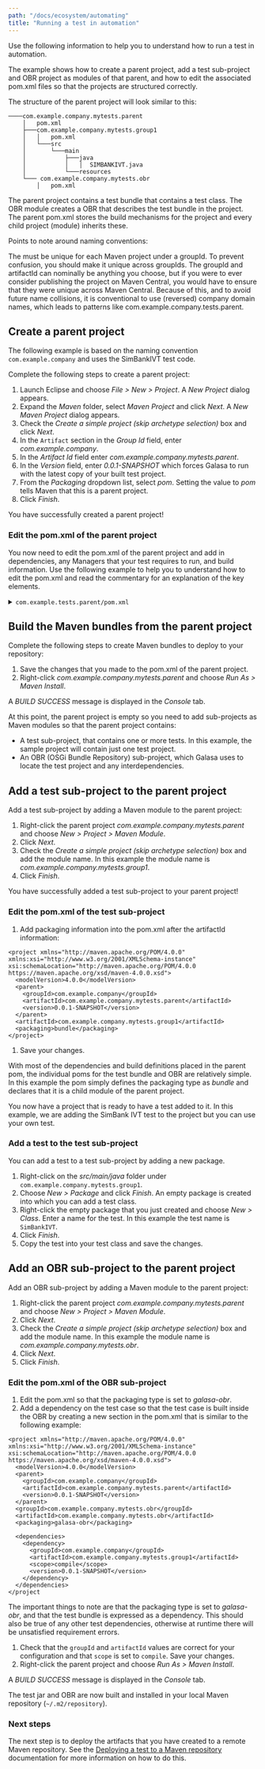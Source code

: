 ```yaml
---
path: "/docs/ecosystem/automating"
title: "Running a test in automation"
---
```


Use the following information to help you to understand how to run a test in automation.

The example shows how to create a parent project, add a test sub-project and OBR project as modules of that parent, and how to edit the associated pom.xml files so that the projects are structured correctly. 

The structure of the parent project will look similar to this:  

``` 
────com.example.company.mytests.parent 
    │   pom.xml 
    ├───com.example.company.mytests.group1 
    │   │   pom.xml 
    │   └───src 
    │       └───main 
    │           ├───java 
    │           │   │  SIMBANKIVT.java 
    │           └───resources 
    └─── com.example.company.mytests.obr 
        │   pom.xml 
``` 

The parent project contains a test bundle that contains a test class. The OBR module creates a OBR that describes the test bundle in the project. The parent pom.xml stores the build mechanisms for the project and every child project (module) inherits these. 

Points to note around naming conventions: 

The <artifactId> must be unique for each Maven project under a groupId. To prevent confusion, you should make it unique across groupIds. The groupId and artifactId can nominally be anything you choose, but if you were to ever consider publishing the project on Maven Central, you would have to ensure that they were unique across Maven Central. Because of this, and to avoid future name collisions, it is conventional to use (reversed) company domain names, which leads to patterns like com.example.company.tests.parent.

## Create a parent project

The following example is based on the naming convention ```com.example.company``` and uses the SimBankIVT test code. 
 

Complete the following steps to create a parent project:

1. Launch Eclipse and choose _File > New > Project_. A _New Project_ dialog appears.
1. Expand the _Maven_ folder, select _Maven Project_ and click _Next_. A _New Maven Project_ dialog appears.
1. Check the _Create a simple project (skip archetype selection)_ box and click _Next_.
1. In the ```Artifact``` section in the _Group Id_ field, enter _com.example.company_.
1. In the _Artifact Id_ field enter _com.example.company.mytests.parent_.
1. In the _Version_ field, enter _0.0.1-SNAPSHOT_ which forces Galasa to run with the latest copy of your built test project.
1. From the _Packaging_ dropdown list, select _pom_. Setting the value to _pom_ tells Maven that this is a parent project. 
1. Click _Finish_.

You have successfully created a parent project!

### Edit the pom.xml of the parent project

You now need to edit the pom.xml of the parent project and add in dependencies, any Managers that your test requires to run, and build information. Use the following example to help you to understand how to edit the pom.xml and read the commentary for an explanation of the key elements.

<details>
<summary><code>com.example.tests.parent/pom.xml</code></summary>
```xml
<?xml version="1.0" encoding="UTF-8"?>
<project xmlns="http://maven.apache.org/POM/4.0.0" xmlns:xsi="http://www.w3.org/2001/XMLSchema-instance" xsi:schemaLocation="http://maven.apache.org/POM/4.0.0 http://maven.apache.org/xsd/maven-4.0.0.xsd">
  <modelVersion>4.0.0</modelVersion>

  <groupId>com.example.company</groupId>
  <artifactId>com.example.company.mytests.parent</artifactId>
  <version>0.0.1-SNAPSHOT</version>
  <packaging>pom</packaging>

  <name>com.example.company.mytests.parent</name>

  <dependencyManagement>
    <dependencies>
        <dependency>
	      <groupId>dev.galasa</groupId>
		  <artifactId>galasa-bom</artifactId>
		  <version>0.24.0</version>
		  <type>pom</type>
		  <scope>import</scope>
	    </dependency>
      </dependencies>
	</dependencyManagement>
	<dependencies>
	  <dependency>
		<groupId>dev.galasa</groupId>
		<artifactId>dev.galasa.framework</artifactId>
	  </dependency>
	  <dependency>
		<groupId>dev.galasa</groupId>
		<artifactId>dev.galasa</artifactId>
	  </dependency>
	  <dependency>
		<groupId>dev.galasa</groupId>
		<artifactId>dev.galasa.core.manager</artifactId>
	  </dependency>
      <dependency>
		<groupId>dev.galasa</groupId>
		<artifactId>dev.galasa.http.manager</artifactId>
	  </dependency>
	  <dependency>
		<groupId>dev.galasa</groupId>
		<artifactId>dev.galasa.artifact.manager</artifactId>
	  </dependency>
	  <dependency>
		<groupId>dev.galasa</groupId>
		<artifactId>dev.galasa.zos.manager</artifactId>
	  </dependency>
	  <dependency>
	    <groupId>dev.galasa</groupId>
		<artifactId>dev.galasa.zos3270.manager</artifactId>
		</dependency>
	  <dependency>
		<groupId>org.assertj</groupId>
		<artifactId>assertj-core</artifactId>
	  </dependency>
	</dependencies>
	<build>
		<pluginManagement>
		  <plugins>
			<plugin>
			  <groupId>org.apache.felix</groupId>
			  <artifactId>maven-bundle-plugin</artifactId>
			  <version>4.1.0</version>
			</plugin>
			<plugin>
			  <groupId>org.apache.maven.plugins</groupId>
			  <artifactId>maven-plugin-plugin</artifactId>
			  <version>3.6.0</version>
			</plugin>
			<plugin>
			  <groupId>dev.galasa</groupId>
			  <artifactId>galasa-maven-plugin</artifactId>
			  <version>0.20.0</version>
		    </plugin>
		  </plugins>
		</pluginManagement>
		<plugins>
		  <plugin>
			<groupId>org.apache.felix</groupId>
			<artifactId>maven-bundle-plugin</artifactId>
			<version>4.1.0</version>
			<extensions>true</extensions>
		  </plugin>
		  <plugin>
		    <groupId>dev.galasa</groupId>
			<artifactId>galasa-maven-plugin</artifactId>
			<extensions>true</extensions>
            <executions>
              <execution>
                <id>build-testcatalog</id>
                <phase>package</phase>
                <goals>
                  <goal>bundletestcat</goal>
                </goals>
              </execution>
            </executions>
      	  </plugin>
		</plugins>
	</build>
</project>
```

Some comments: 

- In the _dependencies_ section, note that no Manager version numbers are specified. All Manager version numbers are taken from the _galasa-bom_ (bill of materials) that is specified. In this case, the _galasa-bom_ version is _0.24.0_.

- <plugins> identify the Maven plugins to be used during the build process. The maven-bundle-plugin builds OSGi bundles (the Manager and test projects), indicated by <packaging>bundle</packaging>. The galasa-maven-plugin is used in two ways - to build a test catalog for each bundle project and to build the <packaging>galasa-obr</packaging> project. 
</details>

## Build the Maven bundles from the parent project

Complete the following steps to create Maven bundles to deploy to your repository:
1. Save the changes that you made to the pom.xml of the parent project.
1. Right-click _com.example.company.mytests.parent_ and choose _Run As > Maven Install_.

A _BUILD SUCCESS_ message is displayed in the _Console_ tab. 

At this point, the parent project is empty so you need to add sub-projects as Maven modules so that the parent project contains:

- A test sub-project, that contains one or more tests. In this example, the sample project will contain just one test project.
- An OBR (OSGi Bundle Repository) sub-project, which Galasa uses to locate the test project and any interdependencies.


## Add a test sub-project to the parent project

Add a test sub-project by adding a Maven module to the parent project:

1. Right-click the parent project _com.example.company.mytests.parent_ and choose _New > Project > Maven Module_.
1. Click _Next_.
1. Check the _Create a simple project (skip archetype selection)_ box and add the module name. In this example the module name is _com.example.company.mytests.group1_.
1. Click _Finish_.

You have successfully added a test sub-project to your parent project!

### Edit the pom.xml of the test sub-project


1. Add packaging information into the pom.xml after the artifactId information:
```
<project xmlns="http://maven.apache.org/POM/4.0.0" xmlns:xsi="http://www.w3.org/2001/XMLSchema-instance" xsi:schemaLocation="http://maven.apache.org/POM/4.0.0 https://maven.apache.org/xsd/maven-4.0.0.xsd">
  <modelVersion>4.0.0</modelVersion>
  <parent>
    <groupId>com.example.company</groupId>
    <artifactId>com.example.company.mytests.parent</artifactId>
    <version>0.0.1-SNAPSHOT</version>
  </parent>
  <artifactId>com.example.company.mytests.group1</artifactId>
  <packaging>bundle</packaging>
</project>
```
1. Save your changes.

With most of the dependencies and build definitions placed in the parent pom, the individual poms for the test bundle and OBR are relatively simple. In this example the pom simply defines the packaging type as _bundle_ and declares that it is a child module of the parent project. 

You now have a project that is ready to have a test added to it. In this example, we are adding the SimBank IVT test to the project but you can use your own test. 

### Add a test to the test sub-project

You can add a test to a test sub-project by adding a new package. 
1. Right-click on the _src/main/java_ folder under ```com.example.company.mytests.group1```.
1. Choose _New > Package_ and click _Finish_. An empty package is created into which you can add a test class. 
1. Right-click the empty package that you just created and choose _New > Class_. Enter a name for the test. In this example the test name is ```SimBankIVT```. 
1. Click _Finish_.
1. Copy the test into your test class and save the changes.

## Add an OBR sub-project to the parent project 

Add an OBR sub-project by adding a Maven module to the parent project:

1. Right-click the parent project _com.example.company.mytests.parent_ and choose _New > Project > Maven Module_.
1. Click _Next_.
1. Check the _Create a simple project (skip archetype selection)_ box and add the module name. In this example the module name is _com.example.company.mytests.obr_.
1. Click _Next_.
1. Click _Finish_.


### Edit the pom.xml of the OBR sub-project

1. Edit the pom.xml so that the packaging type is set to _galasa-obr_.
1. Add a dependency on the test case so that the test case is built inside the OBR by creating a new section in the pom.xml that is similar to the following example: 
```
<project xmlns="http://maven.apache.org/POM/4.0.0" xmlns:xsi="http://www.w3.org/2001/XMLSchema-instance" xsi:schemaLocation="http://maven.apache.org/POM/4.0.0 https://maven.apache.org/xsd/maven-4.0.0.xsd">
  <modelVersion>4.0.0</modelVersion>
  <parent>
    <groupId>com.example.company</groupId>
    <artifactId>com.example.company.mytests.parent</artifactId>
    <version>0.0.1-SNAPSHOT</version>
  </parent>
  <groupId>com.example.company.mytests.obr</groupId>
  <artifactId>com.example.company.mytests.obr</artifactId>
  <packaging>galasa-obr</packaging>
  
  <dependencies>
    <dependency>
      <groupId>com.example.company</groupId>
      <artifactId>com.example.company.mytests.group1</artifactId>
      <scope>compile</scope>
      <version>0.0.1-SNAPSHOT</version>
    </dependency>
  </dependencies>
</project
```
The important things to note are that the packaging type is set to _galasa-obr_, and that the test bundle is expressed as a dependency. This should also be true of any other test dependencies, otherwise at runtime there will be unsatisfied requirement errors.
1. Check that the ```groupId``` and ```artifactId``` values are correct for your configuration and that ```scope``` is set to ```compile```. Save your changes.
1. Right-click the parent project and choose _Run As > Maven Install_.

A _BUILD SUCCESS_ message is displayed in the _Console_ tab. 

The test jar and OBR are now built and installed in your local Maven repository (`~/.m2/repository`). 

### Next steps

The next step is to deploy the artifacts that you have created to a remote Maven repository. See the [Deploying a test to a Maven repository](/docs/ecosystem/deploying-tests) documentation for more information on how to do this. 


